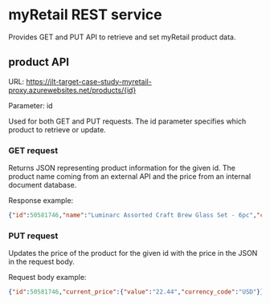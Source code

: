 # myRetail REST service
Provides GET and PUT API to retrieve and set myRetail product data.
## product API
URL: https://jlt-target-case-study-myretail-proxy.azurewebsites.net/products/{id}

Parameter: id  

Used for both GET and PUT requests. The id parameter specifies which product to retrieve or update.

### GET request
Returns JSON representing product information for the given id. The product name coming from an external API and the price from an internal document database.

Response example:

```json
{"id":50581746,"name":"Luminarc Assorted Craft Brew Glass Set - 6pc","current_price":{"value":"22.44","currency_code":"USD"}}
```

### PUT request
Updates the price of the product for the given id with the price in the JSON in the request body.

Request body example:

```json
{"id":50581746,"current_price":{"value":"22.44","currency_code":"USD"}}
```

